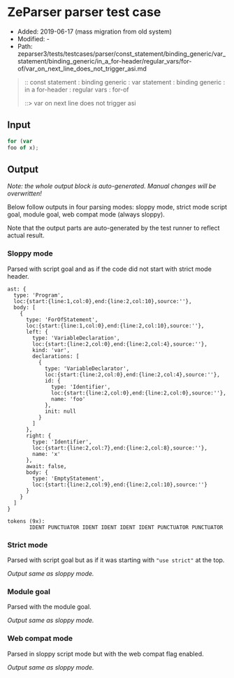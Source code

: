 # ZeParser parser test case

- Added: 2019-06-17 (mass migration from old system)
- Modified: -
- Path: zeparser3/tests/testcases/parser/const_statement/binding_generic/var_statement/binding_generic/in_a_for-header/regular_vars/for-of/var_on_next_line_does_not_trigger_asi.md

> :: const statement : binding generic : var statement : binding generic : in a for-header : regular vars : for-of
>
> ::> var on next line does not trigger asi

## Input

`````js
for (var
foo of x);
`````

## Output

_Note: the whole output block is auto-generated. Manual changes will be overwritten!_

Below follow outputs in four parsing modes: sloppy mode, strict mode script goal, module goal, web compat mode (always sloppy).

Note that the output parts are auto-generated by the test runner to reflect actual result.

### Sloppy mode

Parsed with script goal and as if the code did not start with strict mode header.

`````
ast: {
  type: 'Program',
  loc:{start:{line:1,col:0},end:{line:2,col:10},source:''},
  body: [
    {
      type: 'ForOfStatement',
      loc:{start:{line:1,col:0},end:{line:2,col:10},source:''},
      left: {
        type: 'VariableDeclaration',
        loc:{start:{line:2,col:0},end:{line:2,col:4},source:''},
        kind: 'var',
        declarations: [
          {
            type: 'VariableDeclarator',
            loc:{start:{line:2,col:0},end:{line:2,col:4},source:''},
            id: {
              type: 'Identifier',
              loc:{start:{line:2,col:0},end:{line:2,col:0},source:''},
              name: 'foo'
            },
            init: null
          }
        ]
      },
      right: {
        type: 'Identifier',
        loc:{start:{line:2,col:7},end:{line:2,col:8},source:''},
        name: 'x'
      },
      await: false,
      body: {
        type: 'EmptyStatement',
        loc:{start:{line:2,col:9},end:{line:2,col:10},source:''}
      }
    }
  ]
}

tokens (9x):
       IDENT PUNCTUATOR IDENT IDENT IDENT IDENT PUNCTUATOR PUNCTUATOR
`````

### Strict mode

Parsed with script goal but as if it was starting with `"use strict"` at the top.

_Output same as sloppy mode._

### Module goal

Parsed with the module goal.

_Output same as sloppy mode._

### Web compat mode

Parsed in sloppy script mode but with the web compat flag enabled.

_Output same as sloppy mode._

